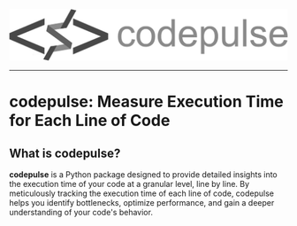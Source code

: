 <div align="center">
  <img src="static/img/final1.png"><br>
</div>

-----------------

# codepulse: Measure Execution Time for Each Line of Code

## What is codepulse?

**codepulse** is a Python package designed to provide detailed insights into the execution time of your code at a granular level, line by line. By meticulously tracking the execution time of each line of code, codepulse helps you identify bottlenecks, optimize performance, and gain a deeper understanding of your code's behavior.
